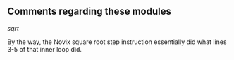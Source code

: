 ## Comments regarding these modules

_sqrt_

By the way, the Novix square root step instruction essentially did what lines 3-5 of that inner loop did.